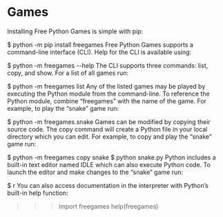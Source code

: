 # Games
Installing Free Python Games is simple with pip:

$ python -m pip install freegames
Free Python Games supports a command-line interface (CLI). Help for the CLI is available using:

$ python -m freegames --help
The CLI supports three commands: list, copy, and show. For a list of all games run:

$ python -m freegames list
Any of the listed games may be played by executing the Python module from the command-line. To reference the Python module, combine “freegames” with the name of the game. For example, to play the “snake” game run:

$ python -m freegames.snake
Games can be modified by copying their source code. The copy command will create a Python file in your local directory which you can edit. For example, to copy and play the “snake” game run:

$ python -m freegames copy snake
$ python snake.py
Python includes a built-in text editor named IDLE which can also execute Python code. To launch the editor and make changes to the “snake” game run:

$ r
You can also access documentation in the interpreter with Python’s built-in help function:

>>> import freegames
>>> help(freegames)
